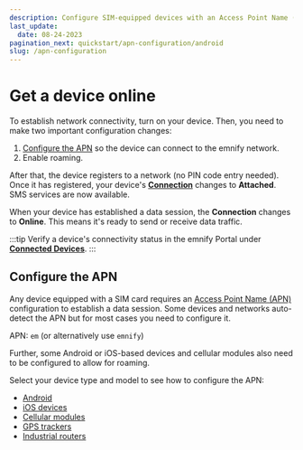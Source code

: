 ```yaml
---
description: Configure SIM-equipped devices with an Access Point Name (APN) via the emnify Portal
last_update: 
  date: 08-24-2023
pagination_next: quickstart/apn-configuration/android
slug: /apn-configuration
---
```


# Get a device online

To establish network connectivity, turn on your device.
Then, you need to make two important configuration changes:

1. [Configure the APN](#configure-the-apn) so the device can connect to the emnify network.
1. Enable roaming.

After that, the device registers to a network (no PIN code entry needed).
Once it has registered, your device's [**Connection**](/glossary#connectivity-status) changes to **Attached**.
SMS services are now available.

When your device has established a data session, the **Connection** changes to **Online**.
This means it's ready to send or receive data traffic.

:::tip
Verify a device's connectivity status in the emnify Portal under [**Connected Devices**](https://portal.emnify.com/connected-devices).
:::

## Configure the APN

Any device equipped with a SIM card requires an [Access Point Name (APN)](/glossary#apn) configuration to establish a data session.
Some devices and networks auto-detect the APN but for most cases you need to configure it.

APN: `em` (or alternatively use `emnify`)

Further, some Android or iOS-based devices and cellular modules also need to be configured to allow for roaming.

Select your device type and model to see how to configure the APN:

- [Android](/apn-configuration/android)
- [iOS devices](/apn-configuration/ios)
- [Cellular modules](/apn-configuration/cellular-modules)
- [GPS trackers](/apn-configuration/gps-trackers)
- [Industrial routers](/apn-configuration/industrial-routers)
